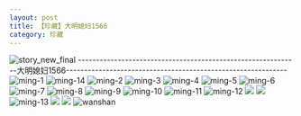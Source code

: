 ```yaml
---
layout: post
title: 【珍藏】大明媳妇1566
category: 珍藏
---
```

![story_new_final](http://se6jhw04b.hd-bkt.clouddn.com/img/story_new_final_0322.png)
-------------------------------------------------------------大明媳妇1566-------------------------------------------------------------
![ming-1](http://se6jhw04b.hd-bkt.clouddn.com/img/ming-1.png)
![ming-14](http://se6jhw04b.hd-bkt.clouddn.com/img/ming-14.png)
![ming-2](http://se6jhw04b.hd-bkt.clouddn.com/img/ming-2.png)
![ming-3](http://se6jhw04b.hd-bkt.clouddn.com/img/ming-3.png)
![ming-4](http://se6jhw04b.hd-bkt.clouddn.com/img/ming-4.png)
![ming-5](http://se6jhw04b.hd-bkt.clouddn.com/img/ming-5.png)
![ming-6](http://se6jhw04b.hd-bkt.clouddn.com/img/ming-6.png)
![ming-7](http://se6jhw04b.hd-bkt.clouddn.com/img/ming-7.png)
![ming-8](http://se6jhw04b.hd-bkt.clouddn.com/img/ming-8.png)
![ming-9](http://se6jhw04b.hd-bkt.clouddn.com/img/ming-9.png)
![ming-10](http://se6jhw04b.hd-bkt.clouddn.com/img/ming-10.png)
![ming-11](http://se6jhw04b.hd-bkt.clouddn.com/img/ming-11.png)
![ming-12](http://se6jhw04b.hd-bkt.clouddn.com/img/ming-12.png)
![](http://se6jhw04b.hd-bkt.clouddn.com/img/ming-220322-1.png)
![](http://se6jhw04b.hd-bkt.clouddn.com/img/ming-220322-2.png)
![ming-13](http://se6jhw04b.hd-bkt.clouddn.com/img/ming-13.png)
![](http://se6jhw04b.hd-bkt.clouddn.com/img/ming-220325-1.png)
![](http://se6jhw04b.hd-bkt.clouddn.com/img/ming-220325-2.png)
![wanshan](http://se6jhw04b.hd-bkt.clouddn.com/img/wanshan.png)




  




